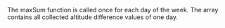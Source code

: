 The maxSum function is called once for each day of the week. 
The array contains all collected altitude difference values 
of one day.

